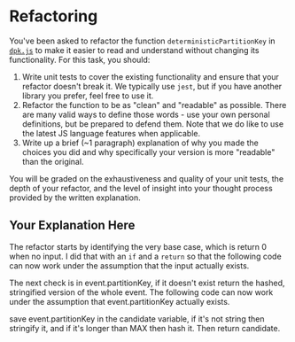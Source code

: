 # Refactoring

You've been asked to refactor the function `deterministicPartitionKey` in [`dpk.js`](dpk.js) to make it easier to read and understand without changing its functionality. For this task, you should:

1. Write unit tests to cover the existing functionality and ensure that your refactor doesn't break it. We typically use `jest`, but if you have another library you prefer, feel free to use it.
2. Refactor the function to be as "clean" and "readable" as possible. There are many valid ways to define those words - use your own personal definitions, but be prepared to defend them. Note that we do like to use the latest JS language features when applicable.
3. Write up a brief (~1 paragraph) explanation of why you made the choices you did and why specifically your version is more "readable" than the original.

You will be graded on the exhaustiveness and quality of your unit tests, the depth of your refactor, and the level of insight into your thought process provided by the written explanation.

## Your Explanation Here

The refactor starts by identifying the very base case, which is return 0 when no input. I did that with an `if` and a `return` so that the following code can now work under the assumption that the input actually exists.

The next check is in event.partitionKey, if it doesn't exist return the hashed, stringified version of the whole event. The following code can now work under the assumption that event.partitionKey actually exists.

save event.partitionKey in the candidate variable, if it's not string then stringify it, and if it's longer than MAX then hash it. Then return candidate.
